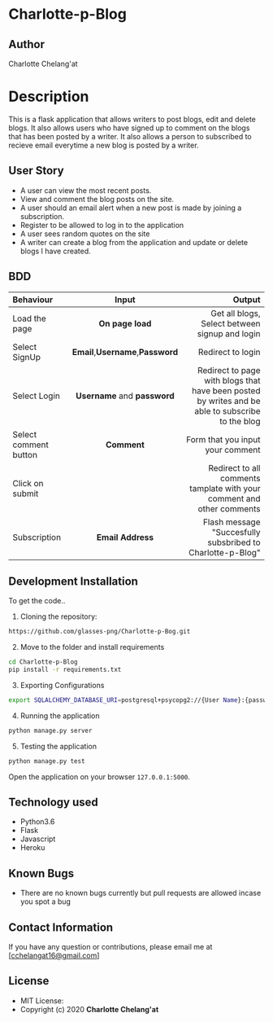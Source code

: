 # Charlotte-p-Blog

## Author
Charlotte Chelang'at

# Description
This  is a flask application that allows writers to post blogs, edit and delete blogs. It also allows users who have signed up to comment on the blogs that has been posted by a writer. It also allows a person to subscribed to recieve email everytime a new blog is posted by a writer.


## User Story

* A user can view the most recent posts.
* View and comment the blog posts on the site.
* A user should an email alert when a new post is made by joining a subscription.
* Register to be allowed to log in to the application
* A user sees random quotes on the site
* A writer can create a blog from the application and update or delete blogs I have created.

## BDD
| Behaviour | Input | Output |
| :---------------- | :---------------: | ------------------: |
| Load the page | **On page load** | Get all blogs, Select between signup and login|
| Select SignUp| **Email**,**Username**,**Password** | Redirect to login|
| Select Login | **Username** and **password** | Redirect to page with blogs that have been posted by writes and be able to subscribe to the blog|
| Select comment button | **Comment** | Form that you input your comment|
| Click on submit |  | Redirect to all comments tamplate with your comment and other comments|
|Subscription | **Email Address**| Flash message "Succesfully subsbribed to Charlotte-p-Blog"|


## Development Installation
To get the code..

1. Cloning the repository:
  ```bash
 https://github.com/glasses-png/Charlotte-p-Bog.git
  ```
2. Move to the folder and install requirements
  ```bash
  cd Charlotte-p-Blog
  pip install -r requirements.txt
  ```
3. Exporting Configurations
  ```bash
  export SQLALCHEMY_DATABASE_URI=postgresql+psycopg2://{User Name}:{password}@localhost/{database name}
  ```
4. Running the application
  ```bash
  python manage.py server
  ```
5. Testing the application
  ```bash
  python manage.py test
  ```
Open the application on your browser `127.0.0.1:5000`.


## Technology used

* Python3.6
* Flask
* Javascript
* Heroku


## Known Bugs
* There are no known bugs currently but pull requests are allowed incase you spot a bug

## Contact Information 

If you have any question or contributions, please email me at [cchelangat16@gmail.com]

## License
* MIT License:
* Copyright (c) 2020 **Charlotte Chelang'at**
